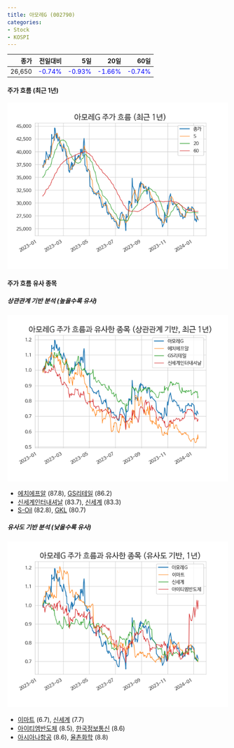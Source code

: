```yaml
---
title: 아모레G (002790)
categories:
- Stock
- KOSPI
---
```


|종가|전일대비|5일|20일|60일|
|---:|-------:|--:|---:|---:|
|26,650|<span style="color: blue">-0.74%</span>|<span style="color: blue">-0.93%</span>|<span style="color: blue">-1.66%</span>|<span style="color: blue">-0.74%</span>|

<!-- more -->


#### 주가 흐름 (최근 1년)
![002790](/assets/images/stock/002790.png)


#### 주가 흐름 유사 종목


##### 상관관계 기반 분석 (높을수록 유사)
![002790](/assets/images/stock/002790_corr.png)
- [에치에프알](/230240/) (87.8), [GS리테일](/007070/) (86.2)
- [신세계인터내셔날](/031430/) (83.7), [신세계](/004170/) (83.3)
- [S-Oil](/010950/) (82.8), [GKL](/114090/) (80.7)


##### 유사도 기반 분석 (낮을수록 유사)	
![002790](/assets/images/stock/002790_sim.png)
- [이마트](/139480/) (6.7), [신세계](/004170/) (7.7)
- [아이티엠반도체](/084850/) (8.5), [한국정보통신](/025770/) (8.6)
- [아시아나항공](/020560/) (8.6), [율촌화학](/008730/) (8.8)